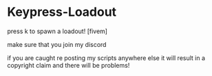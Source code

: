 # Keypress-Loadout
press k to spawn a loadout! [fivem]

make sure that you join my discord

if you are caught re posting my scripts anywhere else it will result in a copyright claim and there will be problems!
